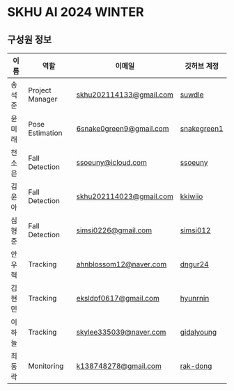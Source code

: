 # SKHU AI 2024 WINTER

## 구성원 정보

| 이름   | 역할      | 이메일                       | 깃허브 계정                                      |
|--------|-----------|------------------------------|------------------------------------------------|
| 송석준 | Project Manager | skhu202114133@gmail.com     | [suwdle](https://github.com/suwdle)           |
| 윤미래 | Pose Estimation | 6snake0green9@gmail.com     | [snakegreen1](https://github.com/snakegreen1) |
| 천소은 | Fall Detection | ssoeuny@icloud.com          | [ssoeuny](https://github.com/ssoeuny)         |
| 김윤아 | Fall Detection | skhu202114023@gmail.com     | [kkiwiio](https://github.com/kkiwiio)         |
| 심형준 | Fall Detection | simsi0226@gmail.com         | [simsi012](https://github.com/simsi012)       |
| 안우혁 | Tracking | ahnblossom12@naver.com      | [dngur24](https://github.com/dngur24)         |
| 김현민 | Tracking | eksldpf0617@gmail.com       | [hyunrnin](https://github.com/hyunrnin)       |
| 이하늘 | Tracking | skylee335039@naver.com      | [gidalyoung](https://github.com/gidalyoung)   |
| 최동락 | Monitoring | k138748278@gmail.com        | [rak-dong](https://github.com/rak-dong)       |
